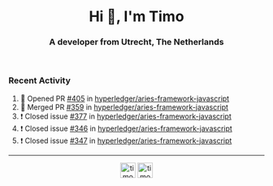 <h1 align="center">Hi 👋, I'm Timo</h1>
<h3 align="center">A developer from Utrecht, The Netherlands</h3>
<br/>
<!-- https://github.com/rahuldkjain/github-profile-readme-generator --!>

<!--  <p align="left"><img src="https://github-readme-stats.vercel.app/api?username=timoglastra&show_icons=true&count_private=true&" alt="timoglastra" /></p> --!>

<!--
Github language stats
<p align="left"><img src="https://github-readme-stats.vercel.app/api/top-langs/?username=timoglastra&layout=compact" alt="timoglastra" /><p>
-->

<!-- Codestats language stats -->
<!-- <p align="left"><img src="https://codestats-readme.vercel.app/api/top-langs/?username=timoglastra&layout=compact&language_count=12" alt="timoglastra" /><p>    --!>
  
<h3>Recent Activity</h3>

<!--START_SECTION:activity-->
1. 💪 Opened PR [#405](https://github.com/hyperledger/aries-framework-javascript/pull/405) in [hyperledger/aries-framework-javascript](https://github.com/hyperledger/aries-framework-javascript)
2. 🎉 Merged PR [#359](https://github.com/hyperledger/aries-framework-javascript/pull/359) in [hyperledger/aries-framework-javascript](https://github.com/hyperledger/aries-framework-javascript)
3. ❗️ Closed issue [#377](https://github.com/hyperledger/aries-framework-javascript/issues/377) in [hyperledger/aries-framework-javascript](https://github.com/hyperledger/aries-framework-javascript)
4. ❗️ Closed issue [#346](https://github.com/hyperledger/aries-framework-javascript/issues/346) in [hyperledger/aries-framework-javascript](https://github.com/hyperledger/aries-framework-javascript)
5. ❗️ Closed issue [#347](https://github.com/hyperledger/aries-framework-javascript/issues/347) in [hyperledger/aries-framework-javascript](https://github.com/hyperledger/aries-framework-javascript)
<!--END_SECTION:activity-->

---

<p align="center">
<a href="https://twitter.com/timoglastra" target="blank"><img align="center" src="https://cdn.jsdelivr.net/npm/simple-icons@3.0.1/icons/twitter.svg" alt="timoglastra" height="30" width="30" /></a>
<a href="https://linkedin.com/in/timoglastra" target="blank"><img align="center" src="https://cdn.jsdelivr.net/npm/simple-icons@3.0.1/icons/linkedin.svg" alt="timoglastra" height="30" width="30" /></a>
</p>



